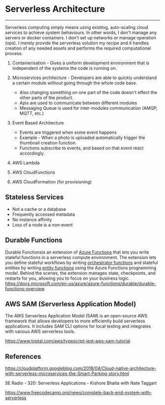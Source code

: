 # Serverless Architecture

---

Serverless computing simply means using existing, auto-scaling cloud services to achieve system behaviours. In other words, I don't manage any servers or docker containers. I don't set up networks or manage operation (ops). I merely provide the serverless solution my recipe and it handles creation of any needed assets and performs the required computational process.

1. Containerisation - Gives a uniform development environment that is independent of the systems the code is running on.

2. Microservices architecture - Developers are able to quickly understand a certain module without going through the whole code base.
    - Also changing something on one part of the code doesn't effect the other parts of the product.
    - Apis are used to communicate between different modules
    - Messaging Queue is used for inter-modules communication (AMQP, MQTT, etc.)

3. Event Based Architecture
    - Events are triggered when some event happens
    - Example - When a photo is uploaded automatically trigger the thumbnail creation function.
    - Functions subscribe to events, and based on that event react accordingly.

4. AWS Lambda

5. AWS CloudFunctions

6. AWS CloudFormation (for provisioning)

## Stateless Services

- Not a cache or a database
- Frequently accessed metadata
- No instance affinity
- Loss of a node is a non-event

## Durable Functions

Durable Functionsis an extension of [Azure Functions](https://docs.microsoft.com/en-us/azure/azure-functions/functions-overview) that lets you write stateful functions in a serverless compute environment. The extension lets you define stateful workflows by writing [orchestrator functions](https://docs.microsoft.com/en-us/azure/azure-functions/durable/durable-functions-orchestrations) and stateful entities by writing [entity functions](https://docs.microsoft.com/en-us/azure/azure-functions/durable/durable-functions-entities) using the Azure Functions programming model. Behind the scenes, the extension manages state, checkpoints, and restarts for you, allowing you to focus on your business logic.
<https://docs.microsoft.com/en-us/azure/azure-functions/durable/durable-functions-overview>

## AWS SAM (Serverless Application Model)

The AWS Serverless Application Model (SAM) is an open-source AWS framework that allows developers to more efficiently build serverless applications. It includes SAM CLI options for local testing and integrates with various AWS serverless tools.

<https://www.toptal.com/aws/typescript-jest-aws-sam-tutorial>

## References

<https://cloudplatform.googleblog.com/2018/04/Cloud-native-architecture-with-serverless-microservices-the-Smart-Parking-story.html>

SE Radio - 320: Serverless Applications - Kishore Bhatia with Nate Taggart

<https://www.freecodecamp.org/news/complete-back-end-system-with-serverless>
